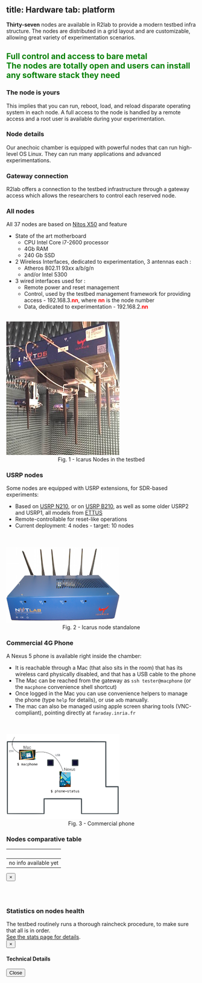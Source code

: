 title: Hardware
tab: platform
---
<div class="container">
  <div class="row">
    <div class="col-md-12">
      <p>
        <b>Thirty-seven</b> nodes are available in R2lab to provide a modern testbed infra structure.
        The nodes are distributed in a grid layout and are customizable, allowing great variety of experimentation scenarios.
        <h2 class="text-center" style="color:green;" >
          Full control and access to bare metal
          <br>
          <span class="text-muted lead">
            The nodes are totally open and users can install any software stack they need
          </span>
          <br>
        </h2>
      </p>
    </div>
  </div>
</div>

</hr>

<div class="container">
  <div class="row">
    <div class="col-md-4">
      <span>
        <h3>The node is yours</h3>
      </span>
      <p>
        This implies that you can run, reboot, load, and reload disparate
        operating system in each node. A full access to the node is handled by
        a remote access and a root user is available during your
        experimentation.
        </p>
    </div>
    <div class="col-md-4">
      <span>
        <h3>Node details</h3>
      </span>
      <p>
        Our anechoic chamber is equipped with powerful nodes that can run high-level OS Linux.
        They can run many applications and advanced experimentations.
      </p>
    </div>
    <div class="col-md-4">
      <span>
        <h3>Gateway connection</h3>
      </span>
      <p>
        R2lab offers a connection to the testbed infrastructure through a gateway access
        which allows the researchers to control each reserved node.
      </p>
    </div>
  </div>
</div>

<div class="container">
  <div class="row" markdown="1">
    <div class="col-md-8 new_pad">
      <h3>All nodes</h3>
      All 37 nodes are based on <a href="http://nitlab.inf.uth.gr/NITlab/" target="_blank">Nitos X50</a> and feature
      <ul>
        <li>State of the art motherboard
          <ul>
            <li>CPU Intel Core i7-2600 processor</li>
            <li>4Gb RAM</li>
            <li>240 Gb SSD</li>
          </ul>
        <li>2 Wireless Interfaces, dedicated to experimentation, 3 antennas each&nbsp;:
          <ul>
            <li>Atheros 802.11 93xx a/b/g/n</li>
            <li>and/or Intel 5300</li>
          </ul>
        </li>
        <li> 3 wired interfaces used for&nbsp;:
          <ul>
            <li>Remote power and reset management</li>
            <li>Control, used by the testbed management framework for providing access - 192.168.3.<b><font color="red">nn</font></b>, where <b><font color="red">nn</font></b> is the node number</li>
            <li>Data, dedicated to experimentation - 192.168.2.<b><font color="red">nn</font></b></li>
          </ul>
        </li>
      </ul>  
    </div>
    <div class="col-md-4">
      <br>
      <img src="/assets/img/node_interface_3.png" width="300px">
      <center>Fig. 1 - Icarus Nodes in the testbed</center>
    </div>
  </div>
</div>

<div class="container">
  <div class="row" markdown="1">
    <div class="col-md-8 new_pad">
      <h3>USRP nodes</h3>
      Some nodes are equipped with USRP extensions, for SDR-based experiments:
      <ul>
        <li>Based on  <a href="http://www.ettus.com/product/details/UN210-KIT" target="_blank">USRP N210</a>, or on <a href="http://www.ettus.com/product/details/UB210-KIT" target="_blank">USRP B210</a>,
        as well as some older USRP2 and USRP1, all models from <a href="http://www.ettus.com" target="_blank">ETTUS</a>
        </li>
        <li>Remote-controllable for reset-like operations
        </li>
        <li>Current deployment: 4 nodes - target: 10 nodes
        </li>
    </div>
    <div class="col-md-4">
      <br><br>
      <img src="/assets/img/icarus6i.png" width="300px">
      <center>Fig. 2 - Icarus node standalone</center>
    </div>
  </div>
</div>

<div class="container">
  <div class="row" markdown="1">
    <div class="col-md-8 new_pad">
      <h3>Commercial 4G Phone</h3>
      A Nexus 5 phone is available right inside the chamber:
      <ul>
        <li>It is reachable through a Mac (that also sits in the room)
        that has its wireless card physically disabled, and that has a USB cable to the phone
        <li>The Mac can be reached from the gateway as <code>ssh tester@macphone</code> (or the <code>macphone</code> convenience shell shortcut)
        </li>
        <li>Once logged in the Mac you can use convenience helpers to manage the phone (type <code>help</code> for details), or use <code>adb</code> manually.
        </li>
        <li>The mac can also be managed using apple screen sharing tools (VNC-compliant), pointing directly at <code>faraday.inria.fr</code>
        </li>
      </ul>
    </div>
    <div class="col-md-4">
      <br><br>
      <img src="/assets/img/macphone.png" width="300px">
      <center>Fig. 3 - Commercial phone</center>
    </div>
  </div>
</div>


<div class="container">
  <div class="row" markdown="1">
    <div class="col-md-12 new_pad">
      <h3>Nodes comparative table</h3>
      <!-- DyNAMIC TABLE CREATED BY CMD line in faraday-->
      <style type="text/css"> @import url("/assets/r2lab/table_nodes.css"); </style>
      <script type="text/javascript" src="/assets/r2lab/table_nodes.js"></script>
      <table id="comparative" class="table table-condensed dt_table">
        <thead><tr><th>&nbsp;</th></tr></thead>
        <tbody><tr><td>no info available yet</td></tr></tbody>
      </table>
    </div>
  </div>
</div>

<!-- Latest compiled and minified JavaScript -->
<div class="modal fade" id="big_photo" tabindex="-1" role="dialog" aria-labelledby="myModalSlice">
  <div class="modal-dialog modal-dialog-custom modal-lg" role="document">
    <div class="modal-content">
      <div class="modal-header">
        <button type="button" class="close" data-dismiss="modal" aria-label="Close">
          <span aria-hidden="true">&times;</span>
	      </button>
      <h6 class="modal-title" id="big_image_title">&nbsp;</h6>
      </div>
      <div class="modal-body" id="big_image_content">
      </div>
    </div>
  </div>
</div>

<div class="container">
  <div class="row" markdown="1">
    <div class="col-md-8 new_pad">
      <h3>Statistics on nodes health</h3>
      The testbed routinely runs a thorough raincheck procedure, to make sure that all is in order.
      <br>
      <a href="/stats.md">See the stats page for details</a>.
    </div>
  </div>
</div>


<!-- PARTIAL MODAL FOR NODES DETAILS - USED IN RUN OR STATUS -->
<!-- PARTIAL MODAL FOR NODES DETAILS - USED IN RUN OR STATUS -->
<script type='text/javascript' src='/assets/js/ug/ug-common-libraries.js'></script>
<script type='text/javascript' src='/assets/js/ug/ug-functions.js'></script>
<script type='text/javascript' src='/assets/js/ug/ug-slider.js'></script>
<script type='text/javascript' src='/assets/js/ug/ug-sliderassets.js'></script>
<script type='text/javascript' src='/assets/js/ug/ug-touchslider.js'></script>
<script type='text/javascript' src='/assets/js/ug/ug-zoomslider.js'></script>
<script type='text/javascript' src='/assets/js/ug/ug-video.js'></script>
<script type='text/javascript' src='/assets/js/ug/ug-gallery.js'></script>
<script type='text/javascript' src='/assets/js/ug/ug-carousel.js'></script>
<script type='text/javascript' src='/assets/js/ug/ug-api.js'></script>
<link rel='stylesheet' href='/assets/css/ug/unite-gallery.css' type='text/css' />
<script type='text/javascript' src='/assets/js/ug/ug-theme-slider.js'></script>
<link rel='stylesheet' href='/assets/css/ug/ug-theme-default.css' type='text/css' />
<script type="text/javascript" src="/assets/r2lab/omfrest.js"></script>
<script type="text/javascript" src="/assets/r2lab/info_nodes.js"></script>
<div class="modal fade" id="node_details" tabindex="-1" role="dialog" aria-labelledby="myModalSlice">
  <div class="modal-dialog modal-lg" role="document">
    <div class="modal-content">
      <div class="modal-header">
        <button type="button" class="close" data-dismiss="modal" aria-label="Close">
	  <span aria-hidden="true">&times;</span>
	</button>
        <h4 class="modal-title" id="node_details_title">Technical Details</h4>
      </div>
      <div class="modal-body" id="node_details_content">
      </div>
      <div class="modal-footer">
        <button type="button" class="btn btn-default" data-dismiss="modal">Close</button>
      </div>
    </div>
  </div>
</div>

